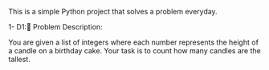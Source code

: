 This is a simple Python project that solves a problem everyday.

1- D1:🧠 Problem Description:

You are given a list of integers where each number represents the height of a candle on a birthday cake. Your task is to count how many candles are the tallest.


